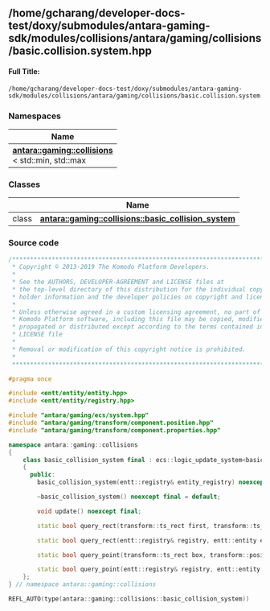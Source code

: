 

## /home/gcharang/developer-docs-test/doxy/submodules/antara-gaming-sdk/modules/collisions/antara/gaming/collisions/basic.collision.system.hpp

#### Full Title:
```
/home/gcharang/developer-docs-test/doxy/submodules/antara-gaming-sdk/modules/collisions/antara/gaming/collisions/basic.collision.system.hpp
```







### Namespaces

| Name           |
| -------------- |
| **[antara::gaming::collisions](Namespaces/namespaceantara_1_1gaming_1_1collisions.md)** <br>< std::min, std::max  |

### Classes

|                | Name           |
| -------------- | -------------- |
| class | **[antara::gaming::collisions::basic_collision_system](Classes/classantara_1_1gaming_1_1collisions_1_1basic__collision__system.md)**  |















### Source code

```cpp
/******************************************************************************
 * Copyright © 2013-2019 The Komodo Platform Developers.                      *
 *                                                                            *
 * See the AUTHORS, DEVELOPER-AGREEMENT and LICENSE files at                  *
 * the top-level directory of this distribution for the individual copyright  *
 * holder information and the developer policies on copyright and licensing.  *
 *                                                                            *
 * Unless otherwise agreed in a custom licensing agreement, no part of the    *
 * Komodo Platform software, including this file may be copied, modified,     *
 * propagated or distributed except according to the terms contained in the   *
 * LICENSE file                                                               *
 *                                                                            *
 * Removal or modification of this copyright notice is prohibited.            *
 *                                                                            *
 ******************************************************************************/

#pragma once

#include <entt/entity/entity.hpp>   
#include <entt/entity/registry.hpp> 

#include "antara/gaming/ecs/system.hpp"                     
#include "antara/gaming/transform/component.position.hpp"   
#include "antara/gaming/transform/component.properties.hpp" 

namespace antara::gaming::collisions
{
    class basic_collision_system final : ecs::logic_update_system<basic_collision_system>
    {
      public:
        basic_collision_system(entt::registry& entity_registry) noexcept;

        ~basic_collision_system() noexcept final = default;

        void update() noexcept final;

        static bool query_rect(transform::ts_rect first, transform::ts_rect second) noexcept;

        static bool query_rect(entt::registry& registry, entt::entity entity, entt::entity second_entity) noexcept;

        static bool query_point(transform::ts_rect box, transform::position_2d pos) noexcept;

        static bool query_point(entt::registry& registry, entt::entity entity, transform::position_2d pos) noexcept;
    };
} // namespace antara::gaming::collisions

REFL_AUTO(type(antara::gaming::collisions::basic_collision_system))
```




